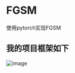# FGSM
使用pytorch实现FGSM

## 我的项目框架如下
![image](https://user-images.githubusercontent.com/31495311/129323623-3dcc430c-0ec1-498a-bd4d-3ec7f6624343.png)




